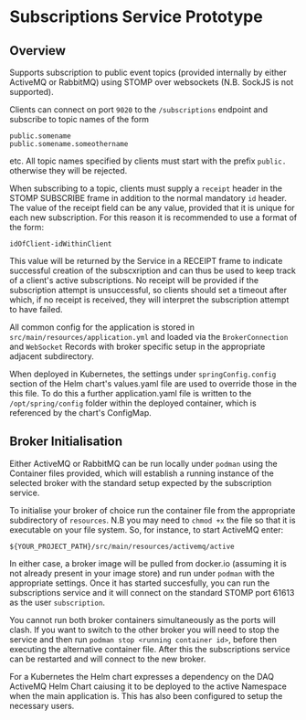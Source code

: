 # Subscriptions Service Prototype

## Overview
Supports subscription to public event topics (provided internally by either ActiveMQ or RabbitMQ) using STOMP over 
websockets (N.B. SockJS is not supported).

Clients can connect on port ```9020``` to the ```/subscriptions``` endpoint and subscribe to topic names of the form

```properties
public.somename
public.somename.someothername
```
etc. All topic names specified by clients must start with the prefix ```public.``` otherwise they will be rejected.

When subscribing to a topic, clients must supply a ```receipt``` header in the STOMP SUBSCRIBE frame in addition to the 
normal mandatory ```id``` header. The value of the receipt field can be any value, provided that it is unique for each 
new subscription. For this reason it is recommended to use a format of the form:

```properties
idOfClient-idWithinClient
```

This value will be returned by the Service in a RECEIPT frame to indicate successful creation of the subscxription and 
can thus be used to keep track of a client's active subscriptions. No receipt will be provided if the subscription 
attempt is unsuccessful, so clients should set a timeout after which, if no receipt is received, they will interpret the 
subscription attempt to have failed.

All common config for the application is stored in ```src/main/resources/application.yml``` and loaded via the 
```BrokerConnection``` and ``WebSocket`` Records with broker specific setup in the appropriate adjacent subdirectory.

When deployed in Kubernetes, the settings under ```springConfig.config``` section of the Helm chart's values.yaml file
are used to override those in the this file. To do this a further application.yaml file is written to the 
```/opt/spring/config``` folder within the deployed container, which is referenced by the chart's ConfigMap.

## Broker Initialisation
Either ActiveMQ or RabbitMQ can be run locally under ```podman``` using the Container files provided, which will establish a 
running instance of the selected broker with the standard setup expected by the subscription service. 

To initialise your broker of choice run the container file from the appropriate subdirectory of  ```resources```. 
N.B you may need to ```chmod +x``` the file so that it is executable on your file system.  So, for instance, to start 
ActiveMQ enter:

```shell
${YOUR_PROJECT_PATH}/src/main/resources/activemq/active
```

In either case, a broker image will be pulled from docker.io (assuming it is not already present in your image store) 
and run under ```podman``` with the appropriate settings. Once it has started succesfully, you can run the subscriptions
service and it will connect on the standard STOMP port 61613 as the user ```subscription```.

You cannot run both broker containers simultaneously as the ports will clash. If you want to switch to the other broker 
you will need to stop the service and then run ```podman stop <running container id>```, before then executing the 
alternative container file. After this the subscriptions service can be restarted and will connect to the new broker.

For a Kubernetes the Helm chart expresses a dependency on the DAQ ActiveMQ Helm Chart caiusing it to be deployed to the 
active Namespace when the main application is. This has also been configured to setup the necessary users. 
